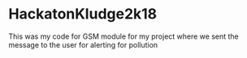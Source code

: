 # HackatonKludge2k18

This was my code for GSM module for my project where we sent the message to the user for alerting for pollution
